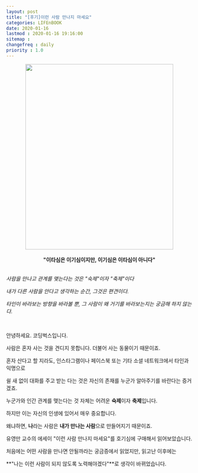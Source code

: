 ```yaml
---
layout: post
title: "[후기]이런 사람 만나지 마세요"
categories: LIFEnBOOK
date: 2020-01-16
lastmod : 2020-01-16 19:16:00
sitemap :
changefreq : daily
priority : 1.0
---
```




<center><img src="http://image.yes24.com/momo/TopCate2473/MidCate004/247237812.jpg" style="height:500px; width:400px" ></center>
<br>

<center><b>"이타심은 이기심이지만, 이기심은 이타심이 아니다"</b></center>
<br>

*사람을 만나고 관계를 맺는다는 것은 "숙제"이자 "축제"이다*  

*내가 다른 사람을 안다고 생각하는 순간, 그것은 편견이다.*

*타인이 바라보는 방향을 바라볼 뿐, 그 사람이 왜 거기를 바라보는지는 궁금해 하지 않는다.* 




<br>

안녕하세요. 코딩벅스입니다. 

사람은 혼자 사는 것을 견디지 못합니다. 더불어 사는 동물이기 때문이죠. 

혼자 산다고 할 지라도, 인스타그램이나 페이스북 또는 기타 소셜 네트워크에서 타인과 익명으로

쉴 새 없이 대화를 주고 받는 다는 것은 자신의 존재를 누군가 알아주기를 바란다는 증거겠죠. 



누군가와 인간 관계를 맺는다는 것 자체는 어려운 **숙제**이자 **축제**입니다.

하지만 이는 자신의 인생에 있어서 매우 중요합니다. 

왜냐하면, **나**라는 사람은 **내가 만나는 사람**으로 만들어지기 때문이죠. 



유영만 교수의 에세이 "이런 사람 만나지 마세요"를 호기심에 구매해서 읽어보았습니다. 

처음에는 어떤 사람을 만나면 안될까라는 궁금증에서 읽었지만, 읽고난 이후에는 

**"나는 이런 사람이 되지 않도록 노력해야겠다"**로 생각이 바뀌었습니다. 













